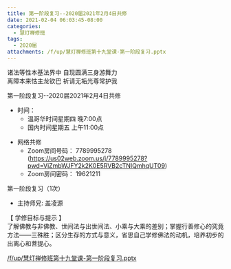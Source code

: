```yaml
---
title: 第一阶段复习--2020届2021年2月4日共修
date: 2021-02-04 06:03:45-08:00
categories:
  - 慧灯禅修班
tags:
  - 2020届
attachments: /f/up/慧灯禅修班第十九堂课-第一阶段复习.pptx
---
```

诸法等性本基法界中 自现圆满三身游舞力  
离障本来怙主龙钦巴 祈请无垢光尊常护我  

第一阶段复习--2020届2021年2月4日共修

- 时间：
  - 温哥华时间星期四 晚7:00点
  - 国内时间星期五 上午11:00点

* 网络共修
  * Zoom房间号码： 7789995278 (<https://us02web.zoom.us/j/7789995278?pwd=VjZmbWJFY2k2K0E5RVB2cTNIQmhqUT09>)
  * Zoom房间密码： 19621211

第一阶段复习（1次） 
- 主持师兄: 盖凌源

【 学修目标与提示 】  
了解佛教与非佛教、世间法与出世间法、小乘与大乘的差别；掌握行善修心的究竟方法——三殊胜；区分生存的方式与意义，省思自己学修佛法的动机，培养初步的出离心和菩提心。

[/f/up/慧灯禅修班第十九堂课-第一阶段复习.pptx](https://hdvblob.blob.core.windows.net/hdv/f/up/慧灯禅修班第十九堂课-第一阶段复习.pptx)
